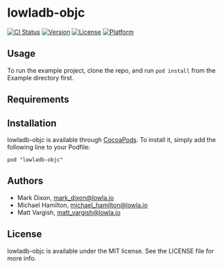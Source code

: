 # lowladb-objc

[![CI Status](http://img.shields.io/travis/lowla/lowladb-objc.svg?style=flat)](https://travis-ci.org/lowla/lowladb-objc)
[![Version](https://img.shields.io/cocoapods/v/lowladb-objc.svg?style=flat)](http://cocoadocs.org/docsets/lowladb-objc)
[![License](https://img.shields.io/cocoapods/l/lowladb-objc.svg?style=flat)](http://cocoadocs.org/docsets/lowladb-objc)
[![Platform](https://img.shields.io/cocoapods/p/lowladb-objc.svg?style=flat)](http://cocoadocs.org/docsets/lowladb-objc)

## Usage

To run the example project, clone the repo, and run `pod install` from the Example directory first.

## Requirements

## Installation

lowladb-objc is available through [CocoaPods](http://cocoapods.org). To install
it, simply add the following line to your Podfile:

    pod "lowladb-objc"

## Authors

- Mark Dixon, mark_dixon@lowla.io
- Michael Hamilton, michael_hamilton@lowla.io
- Matt Vargish, matt_vargish@lowla.io

## License

lowladb-objc is available under the MIT license. See the LICENSE file for more info.


